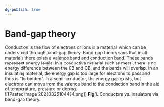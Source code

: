```yaml
---
dg-publish: true
---
```

# Band-gap theory

Conduction is the flow of electrons or ions in a material, which can be understood through band-gap theory. Band-gap theory says that in all materials there exists a valence band and conduction band. These bands represent energy levels. In a conductive material such as metal, there is no energy difference between the CB and CB, and the bands will overlap. In an insulating material, the energy gap is too large for electrons to pass and thus is "forbidden". In a semi-conductor, the energy gap exists, but electrons can move from the valence band to the conduction band in the aid of temperature, pressure or doping.  
![[Pasted image 20230325104434.png]]
**Fig 1.** Conductors vs. insulators via band-gap theory. 